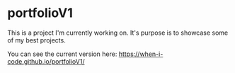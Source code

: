 # portfolioV1

This is a project I'm currently working on. It's purpose is to showcase some of my best projects.

You can see the current version here: https://when-i-code.github.io/portfolioV1/